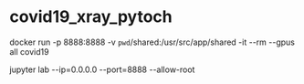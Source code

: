# covid19_xray_pytoch

docker run -p 8888:8888 -v `pwd`/shared:/usr/src/app/shared -it --rm --gpus all covid19

jupyter lab --ip=0.0.0.0 --port=8888 --allow-root